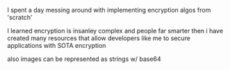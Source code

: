 I spent a day messing around with implementing encryption algos from 'scratch'

I learned encryption is insanley complex and people far smarter then i have created many resources that allow developers like me to secure applications with SOTA encryption

also images can be represented as strings w/ base64

